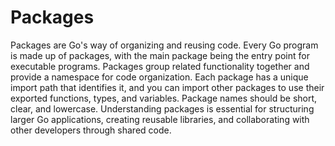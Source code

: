 # Packages

Packages are Go's way of organizing and reusing code. Every Go program is made up of packages, with the main package being the entry point for executable programs. Packages group related functionality together and provide a namespace for code organization. Each package has a unique import path that identifies it, and you can import other packages to use their exported functions, types, and variables. Package names should be short, clear, and lowercase. Understanding packages is essential for structuring larger Go applications, creating reusable libraries, and collaborating with other developers through shared code.